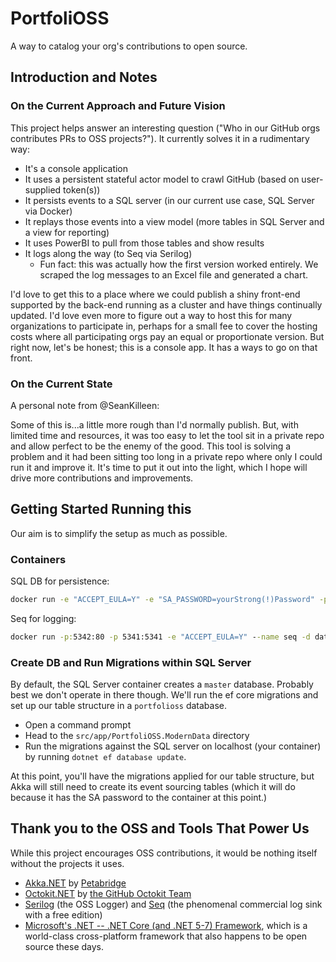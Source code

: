 # PortfoliOSS

A way to catalog your org's contributions to open source.

## Introduction and Notes

### On the Current Approach and Future Vision

This project helps answer an interesting question ("Who in our GitHub orgs contributes PRs to OSS projects?"). It currently solves it in a rudimentary way:

* It's a console application
* It uses a persistent stateful actor model to crawl GitHub (based on user-supplied token(s))
* It persists events to a SQL server (in our current use case, SQL Server via Docker)
* It replays those events into a view model (more tables in SQL Server and a view for reporting)
* It uses PowerBI to pull from those tables and show results
* It logs along the way (to Seq via Serilog)
  * Fun fact: this was actually how the first version worked entirely. We scraped the log messages to an Excel file and generated a chart.

I'd love to get this to a place where we could publish a shiny front-end supported by the back-end running as a cluster and have things continually updated. I'd love even more to figure out a way to host this for many organizations to participate in, perhaps for a small fee to cover the hosting costs where all participating orgs pay an equal or proportionate version. But right now, let's be honest; this is a console app. It has a ways to go on that front.

### On the Current State

A personal note from @SeanKilleen:

Some of this is...a little more rough than I'd normally publish. But, with limited time and resources, it was too easy to let the tool sit in a private repo and allow perfect to be the enemy of the good. This tool is solving a problem and it had been sitting too long in a private repo where only I could run it and improve it. It's time to put it out into the light, which I hope will drive more contributions and improvements.

## Getting Started Running this

Our aim is to simplify the setup as much as possible.

### Containers

SQL DB for persistence:

```cmd
docker run -e "ACCEPT_EULA=Y" -e "SA_PASSWORD=yourStrong(!)Password" -p 1433:1433 --name portfolioss -d mcr.microsoft.com/mssql/server:2019-latest
```

Seq for logging:

```cmd
docker run -p:5342:80 -p 5341:5341 -e "ACCEPT_EULA=Y" --name seq -d datalust/seq:latest
```

### Create DB and Run Migrations within SQL Server

By default, the SQL Server container creates a `master` database. Probably best we don't operate in there though. We'll run the ef core migrations and set up our table structure in a `portfolioss` database.

* Open a command prompt
* Head to the `src/app/PortfoliOSS.ModernData` directory
* Run the migrations against the SQL server on localhost (your container) by running `dotnet ef database update`.

At this point, you'll have the migrations applied for our table structure, but Akka will still need to create its event sourcing tables (which it will do because it has the SA password to the container at this point.)

## Thank you to the OSS and Tools That Power Us

While this project encourages OSS contributions, it would be nothing itself without the projects it uses.

* [Akka.NET](https://github.com/akkadotnet/akka.net) by [Petabridge](https://petabridge.com/)
* [Octokit.NET](https://github.com/octokit/octokit.net) by [the GitHub Octokit Team](https://github.com/octokit)
* [Serilog](https://serilog.net/) (the OSS Logger) and [Seq](https://datalust.co/seq) (the phenomenal commercial log sink with a free edition)
* [Microsoft's .NET -- .NET Core (and .NET 5-7) Framework](https://dotnet.microsoft.com), which is a world-class cross-platform framework that also happens to be open source these days.
